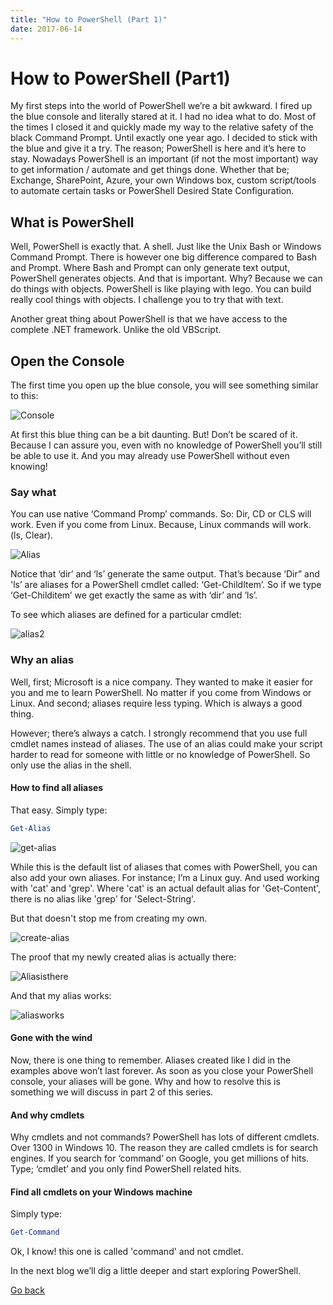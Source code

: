 ```yaml
---
title: "How to PowerShell (Part 1)"
date: 2017-06-14
---
```


# How to PowerShell (Part1)

My first steps into the world of PowerShell we’re a bit awkward. I fired up the blue console and literally stared at it. I had no idea what to do. Most of the times I closed it and quickly made my way to the relative safety of the black Command Prompt. Until exactly one year ago. I decided to stick with the blue and give it a try. The reason; PowerShell is here and it’s here to stay. Nowadays PowerShell is an important (if not the most important) way to get information / automate and get things done. Whether that be; Exchange, SharePoint, Azure, your own Windows box, custom script/tools to automate certain tasks or PowerShell Desired State Configuration.

## What is PowerShell

Well, PowerShell is exactly that. A shell. Just like the Unix Bash or Windows Command Prompt. There is however one big difference compared to Bash and Prompt. Where Bash and Prompt can only generate text output, PowerShell generates objects. And that is important. Why? Because we can do things with objects. PowerShell is like playing with lego. You can build really cool things with objects. I challenge you to try that with text.

Another great thing about PowerShell is that we have access to the complete .NET framework. Unlike the old VBScript.

## Open the Console

The first time you open up the blue console, you will see something similar to this:

![Console](https://codeinblue.files.wordpress.com/2016/03/1.png)

At first this blue thing can be a bit daunting. But! Don’t be scared of it. Because I can assure you, even with no knowledge of PowerShell you’ll still be able to use it. And you may already use PowerShell without even knowing!


### Say what

You can use native ‘Command Promp’ commands. So: Dir, CD or CLS will work. Even if you come from Linux. Because, Linux commands will work. (ls, Clear).

![Alias](https://codeinblue.files.wordpress.com/2016/03/2.png)

Notice that ‘dir’ and ‘ls’ generate the same output. That’s because ‘Dir” and 'ls’ are aliases for a PowerShell cmdlet called: ‘Get-ChildItem’. So if we type ‘Get-Childitem’ we get exactly the same as with ‘dir’ and ‘ls’.


To see which aliases are defined for a particular cmdlet:

![alias2](https://codeinblue.files.wordpress.com/2016/03/4.png?)

### Why an alias

Well, first; Microsoft is a nice company. They wanted to make it easier for you and me to learn PowerShell. No matter if you come from Windows or Linux. And second; aliases require less typing. Which is always a good thing.

However; there’s always a catch. I strongly recommend that you use full cmdlet names instead of aliases. The use of an alias could make your script harder to read for someone with little or no knowledge of PowerShell. So only use the alias in the shell.

#### How to find all aliases

That easy. Simply type:

```PowerShell
Get-Alias
```

![get-alias](https://codeinblue.files.wordpress.com/2016/03/8.png?)

While this is the default list of aliases that comes with PowerShell, you can also add your own aliases. For instance; I’m a Linux guy. And used working with 'cat' and 'grep'.  Where 'cat' is an actual default alias for 'Get-Content', there is no alias like 'grep' for 'Select-String'.

But that doesn't stop me from creating my own.

![create-alias](https://codeinblue.files.wordpress.com/2016/03/91.png?)

The proof that my newly created alias is actually there:

![Aliasisthere](https://codeinblue.files.wordpress.com/2016/03/101.png)

And that my alias works:

![aliasworks](https://codeinblue.files.wordpress.com/2016/03/11.png)

#### Gone with the wind

Now, there is one thing to remember. Aliases created like I did in the examples above won’t last forever. As soon as you close your PowerShell console, your aliases will be gone. Why and how to resolve this is something we will discuss in part 2 of this series.

#### And why cmdlets

Why cmdlets and not commands? PowerShell has lots of different cmdlets. Over 1300 in Windows 10. The reason they are called cmdlets is for search engines. If you search for ‘command’ on Google, you get millions of hits. Type; ‘cmdlet’ and you only find PowerShell related hits.

#### Find all cmdlets on your Windows machine

Simply type:

```PowerShell
Get-Command
````

Ok, I know! this one is called 'command' and not cmdlet. 

In the next blog we’ll dig a little deeper and start exploring PowerShell.

[Go back](https://mufana.github.io/blog)
